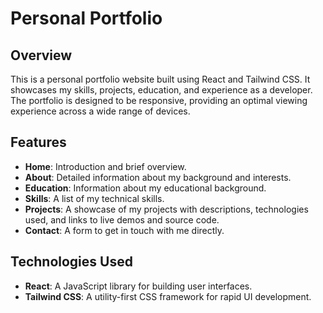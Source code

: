 # Personal Portfolio

## Overview

This is a personal portfolio website built using React and Tailwind CSS. It showcases my skills, projects, education, and experience as a developer. The portfolio is designed to be responsive, providing an optimal viewing experience across a wide range of devices.

## Features

- **Home**: Introduction and brief overview.
- **About**: Detailed information about my background and interests.
- **Education**: Information about my educational background.
- **Skills**: A list of my technical skills.
- **Projects**: A showcase of my projects with descriptions, technologies used, and links to live demos and source code.
- **Contact**: A form to get in touch with me directly.

## Technologies Used

- **React**: A JavaScript library for building user interfaces.
- **Tailwind CSS**: A utility-first CSS framework for rapid UI development.

